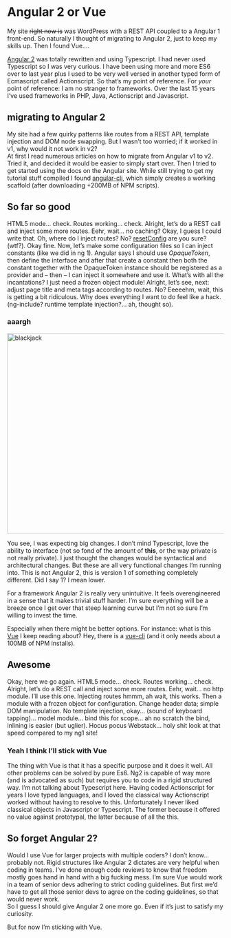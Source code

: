 <!--
  id: 3093
  date: 2016-11-26T09:54:11
  modified: 2017-01-14T13:05:54
  slug: angular-two-versus-vue
  type: post
  excerpt: <p>My site right now is was WordPress with a REST API coupled to a Angular 1 front-end. So naturally I thought of migrating to Angular 2, just to keep my skills up. Then I found Vue&#8230;.</p>
  categories: code, Javascript, rant
  tags: Javascript, frameworks, Angular, Vue
  metaKeyword: Vue
  metaDescription: My site right now is Wordpress with a REST API coupled to a Angular 1 front-end. So naturally I thought of migrating to Angular 2. Then I found Vue.
  inCv: 
  inPortfolio: 
  dateFrom: 
  dateTo: 
-->

# Angular 2 or Vue

<p>My site <del>right now is</del> was WordPress with a REST API coupled to a Angular 1 front-end. So naturally I thought of migrating to Angular 2, just to keep my skills up. Then I found Vue&#8230;.</p>
<p><!--more--></p>
<p><a href="https://angularjs.org/" target="_blank">Angular 2</a> was totally rewritten and using Typescript. I had never used Typescript so I was very curious. I have been using more and more ES6 over to last year plus I used to be very well versed in another typed form of Ecmascript called Actionscript. So that&#8217;s my point of reference. For <i>your</i> point of reference: I am no stranger to frameworks. Over the last 15 years I&#8217;ve used frameworks in PHP, Java, Actionscript and Javascript.</p>
<h2>migrating to Angular 2</h2>
<p>My site had a few quirky patterns like routes from a REST API, template injection and DOM node swapping. But I wasn&#8217;t too worried; if it worked in v1, why would it not work in v2?<br />
At first I read numerous articles on how to migrate from Angular v1 to v2. Tried it, and decided it would be easier to simply start over. Then I tried to get started using the docs on the Angular site. While still trying to get my tutorial stuff compiled I found <a href="https://github.com/angular/angular-cli" target="_blank">angular-cli</a>, which simply creates a working scaffold (after downloading +200MB of NPM scripts).</p>
<h2>So far so good</h2>
<p>HTML5 mode&#8230; check. Routes working&#8230; check. Alright, let&#8217;s do a REST call and inject some more routes. Eehr, wait&#8230; no caching? Okay, I guess I could write that. Oh, where do I inject routes? No? <a href="https://angular.io/docs/ts/latest/api/router/index/Router-class.html#!#resetConfig-anchor" target="_blank">resetConfig</a> are you sure? (wtf?). Okay fine. Now, let&#8217;s make some configuration files so I can inject constants (like we did in ng 1). Angular says I should use <em>OpaqueToken</em>, then define the interface and after that create a constant then both the constant together with the OpaqueToken instance should be registered as a provider and &#8211; then &#8211; I can inject it somewhere and use it. What&#8217;s with all the incantations? I just need a frozen object module! Alright, let&#8217;s see, next: adjust page title and meta tags according to routes. No? Eeeeehm, wait, this is getting a bit ridiculous. Why does everything I want to do feel like a hack. (ng-include? runtime template injection?&#8230; ah, thought so).</p>
<h3>aaargh</h3>
<p><img src="/wordpress/wp-content/uploads/blackjack.jpg" alt="blackjack" width="620" height="465" class="alignnone size-full wp-image-3118" srcset="https://ronvalstar.nl/wordpress/wp-content/uploads/blackjack.jpg 620w, https://ronvalstar.nl/wordpress/wp-content/uploads/blackjack-300x225.jpg 300w" sizes="(max-width: 620px) 100vw, 620px" /></p>
<p>You see, I was expecting big changes. I don&#8217;t mind Typescript, love the ability to interface (not so fond of the amount of <strong>this</strong>, or the way private is not really private). I just thought the changes would be syntactical and architectural changes. But these are all very functional changes I&#8217;m running into. This is not Angular 2, this is version 1 of something completely different. Did I say 1? I mean lower.</p>
<p>For a framework Angular 2 is really very unintuitive. It feels overengineered in a sense that it makes trivial stuff harder. I&#8217;m sure everything will be a breeze once I get over that steep learning curve but I&#8217;m not so sure I&#8217;m willing to invest the time.</p>
<p>Especially when there might be better options. For instance: what is this <a href="https://vuejs.org/" target="_blank">Vue</a> I keep reading about? Hey, there is a <a href="https://github.com/vuejs/vue-cli" target="_blank">vue-cli</a> (and it only needs about a 100MB of NPM installs).</p>
<h2>Awesome</h2>
<p>Okay, here we go again. HTML5 mode&#8230; check. Routes working&#8230; check. Alright, let&#8217;s do a REST call and inject some more routes. Eehr, wait&#8230; no http module. I&#8217;ll use this one. Injecting routes hmmm, ah wait, this works. Then a module with a frozen object for configuration. Change header data; simple DOM manipulation. No template injection, okay&#8230; (sound of keyboard tapping)&#8230; model module&#8230; bind this for scope&#8230; ah no scratch the bind, inlining is easier (but uglier). Hocus pocus Webstack&#8230; holy shit look at that speed compared to my ng1 site!</p>
<h3>Yeah I think I&#8217;ll stick with Vue</h3>
<p>The thing with Vue is that it has a specific purpose and it does it well. All other problems can be solved by pure Es6. Ng2 is capable of way more (and is advocated as such) but requires you to code in a rigid structured way. I&#8217;m not talking about Typescript here. Having coded Actionscript for years I love typed languages, and I loved the classical way Actionscript worked without having to resolve to this. Unfortunately I never liked classical objects in Javascript or Typescript. The former because it offered no value against prototypal, the latter because of all the this.</p>
<h2>So forget Angular 2?</h2>
<p>Would I use Vue for larger projects with multiple coders? I don&#8217;t know&#8230; probably not. Rigid structures like Angular 2 dictates are very helpful when coding in teams. I&#8217;ve done enough code reviews to know that freedom mostly goes hand in hand with a big fucking mess. I&#8217;m sure Vue would work in a team of senior devs adhering to strict coding guidelines. But first we&#8217;d have to get all those senior devs to agree on the coding guidelines, so that would never work.<br />
So I guess I should give Angular 2 one more go. Even if it&#8217;s just to satisfy my curiosity.</p>
<p>But for now I&#8217;m sticking with Vue.</p>